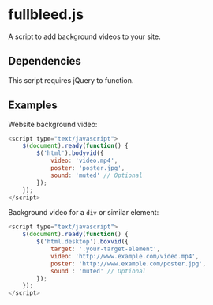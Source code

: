 # fullbleed.js
A script to add background videos to your site.

## Dependencies
This script requires jQuery to function.

## Examples
Website background video:

```javascript
<script type="text/javascript">
	$(document).ready(function() {
		$('html').bodyvid({
			video: 'video.mp4',
			poster: 'poster.jpg',
			sound: 'muted' // Optional
		});
	});
</script>
```
Background video for a `div` or similar element:

```javascript
<script type="text/javascript">
	$(document).ready(function() {
		$('html.desktop').boxvid({
			target: '.your-target-element',
			video: 'http://www.example.com/video.mp4',
			poster: 'http://www.example.com/poster.jpg',
			sound : 'muted' // Optional
		});
	});
</script>
```
